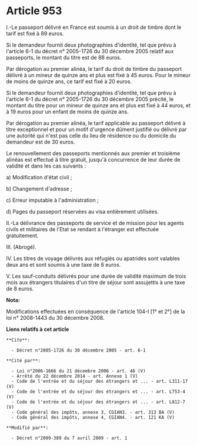 # Article 953

I.-Le passeport délivré en France est soumis à un droit de timbre dont le tarif est fixé à 89 euros. 

Si le demandeur fournit deux photographies d'identité, tel que prévu à l'article 6-1 du décret n° 2005-1726 du 30 décembre
2005 relatif aux passeports, le montant du titre est de 88 euros. 

Par dérogation au premier alinéa, le tarif du droit de timbre du passeport délivré à un mineur de quinze ans et plus est fixé
à 45 euros. Pour le mineur de moins de quinze ans, ce tarif est fixé à 20 euros. 

Si le demandeur fournit deux photographies d'identité, tel que prévu à l'article 6-1 du décret n° 2005-1726 du 30 décembre
2005 précité, le montant du titre pour un mineur de quinze ans et plus est fixé à 44 euros, et à 19 euros pour un enfant de
moins de quinze ans. 

Par dérogation au premier alinéa, le tarif applicable au passeport délivré à titre exceptionnel et pour un motif d'urgence
dûment justifié ou délivré par une autorité qui n'est pas celle du lieu de résidence ou du domicile du demandeur est de 30
euros. 

Le renouvellement des passeports mentionnés aux premier et troisième alinéas est effectué à titre gratuit, jusqu'à
concurrence de leur durée de validité et dans les cas suivants : 

a) Modification d'état civil ; 

b) Changement d'adresse ; 

c) Erreur imputable à l'administration ; 

d) Pages du passeport réservées au visa entièrement utilisées. 

II.-La délivrance des passeports de service et de mission pour les agents civils et militaires de l'Etat se rendant à
l'étranger est effectuée gratuitement. 

III. (Abrogé). 

IV. Les titres de voyage délivrés aux réfugiés ou apatrides sont valables deux ans et sont soumis à une taxe de 8 euros.

V. Les sauf-conduits délivrés pour une durée de validité maximum de trois mois aux étrangers titulaires d'un titre de séjour
sont assujettis à une taxe de 8 euros.

**Nota:**

Modifications effectuées en conséquence de l'article 104-I [1° et 2°] de la loi n° 2008-1443 du 30 décembre 2008.

**Liens relatifs à cet article**

	**Cite**:

	  - Décret n°2005-1726 du 30 décembre 2005 - art. 6-1

	**Cité par**:

	  - Loi n°2006-1666 du 21 décembre 2006 - art. 46 (V)
	  - Arrêté du 22 décembre 2014 - art. Annexe 1 (V)
	  - Code de l'entrée et du séjour des étrangers et ... - art. L311-17 (V)
	  - Code de l'entrée et du séjour des étrangers et ... - art. L753-4 (V)
	  - Code de l'entrée et du séjour des étrangers et ... - art. L812-7 (V)
	  - Code général des impôts, annexe 3, CGIAN3. - art. 313 BA (V)
	  - Code général des impôts, annexe 4, CGIAN4. - art. 121 KA (V)

	**Modifié par**:

	  - Décret n°2009-389 du 7 avril 2009 - art. 1
